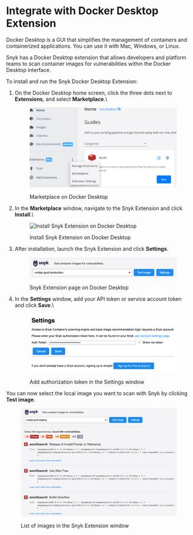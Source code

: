 # Integrate with Docker Desktop Extension

Docker Desktop is a GUI that simplifies the management of containers and containerized applications. You can use it with Mac, Windows, or Linux.

Snyk has a Docker Desktop extension that allows developers and platform teams to scan container images for vulnerabilities within the Docker Desktop interface.

To install and run the Snyk Docker Desktop Extension:

1.  On the Docker Desktop home screen, click the three dots next to **Extensions**, and select **Marketplace**.\


    <figure><img src="../../../.gitbook/assets/Docker_Desktop_Marketplace.png" alt=""><figcaption><p>Marketplace on Docker Desktop</p></figcaption></figure>
2.  In the **Marketplace** window, navigate to the Snyk Extension and click **Install**.\


    <figure><img src="../../../.gitbook/assets/Install_Snyk_Docker_Desktop_Extension (2).png" alt="Install Snyk Extension on Docker Desktop"><figcaption><p>Install Snyk Extension on Docker Desktop</p></figcaption></figure>

&#x20;

3.  After installation, launch the Snyk Extension and click **Settings**.

    <figure><img src="../../../.gitbook/assets/Snyk_Ext_page_Docker_Deskop.png" alt="Settings button on Docker Desktop"><figcaption><p>Snyk Extension page on Docker Desktop</p></figcaption></figure>
4.  In the **Settings** window, add your API token or service account token and click **Save**.\


    <figure><img src="../../../.gitbook/assets/Add_token_Docker_Desktop.png" alt="Save button on the Docker Desktop settings page"><figcaption><p>Add authorization token in the Settings window</p></figcaption></figure>

You can now select the local image you want to scan with Snyk by clicking **Test image**.

<figure><img src="../../../.gitbook/assets/Images_list_Docker_Desktop.png" alt="List of images in the Snyk Extension window"><figcaption><p>List of images in the Snyk Extension window</p></figcaption></figure>
